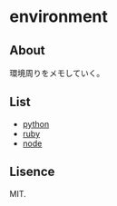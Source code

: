 # environment

## About

環境周りをメモしていく。  

## List

+ [python](https://github.com/1000ch/environment/tree/master/python)
+ [ruby](https://github.com/1000ch/environment/tree/master/ruby)
+ [node](https://github.com/1000ch/environment/tree/master/node)

## Lisence

MIT.